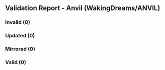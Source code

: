 ## Validation Report - Anvil (WakingDreams/ANVIL)


### Invalid (0)
### Updated (0)
### Mirrored (0)
### Valid (0)
